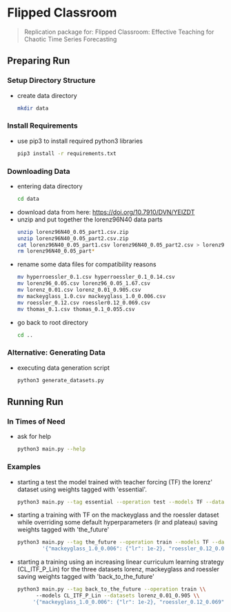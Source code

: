 # Flipped Classroom
> Replication package for: Flipped Classroom: Effective Teaching for Chaotic Time Series Forecasting

## Preparing Run
### Setup Directory Structure
  - create data directory
    ```bash
    mkdir data
    ```
### Install Requirements
  - use pip3 to install required python3 libraries
    ```bash
    pip3 install -r requirements.txt
    ```
### Downloading Data
  - entering data directory
    ```bash
    cd data
    ```
  - download data from here: https://doi.org/10.7910/DVN/YEIZDT
  - unzip and put together the lorenz96N40 data parts
    ```bash
    unzip lorenz96N40_0.05_part1.csv.zip
    unzip lorenz96N40_0.05_part2.csv.zip
    cat lorenz96N40_0.05_part1.csv lorenz96N40_0.05_part2.csv > lorenz96_0.05.csv
    rm lorenz96N40_0.05_part*
    ```
  - rename some data files for compatibility reasons
    ```bash
    mv hyperroessler_0.1.csv hyperroessler_0.1_0.14.csv
    mv lorenz96_0.05.csv lorenz96_0.05_1.67.csv
    mv lorenz_0.01.csv lorenz_0.01_0.905.csv
    mv mackeyglass_1.0.csv mackeyglass_1.0_0.006.csv
    mv roessler_0.12.csv roessler0.12_0.069.csv
    mv thomas_0.1.csv thomas_0.1_0.055.csv
    ```
  - go back to root directory
    ```bash
    cd ..
    ```
### Alternative: Generating Data
  - executing data generation script
    ```bash
    python3 generate_datasets.py
    ```
## Running Run
### In Times of Need
  - ask for help
    ```bash
    python3 main.py --help
    ```
### Examples
  - starting a test the model trained with teacher forcing (TF) the lorenz' dataset using weights tagged with 'essential'.
    ```bash
    python3 main.py --tag essential --operation test --models TF --datasets lorenz_0.01_0.905 --quiet
    ```
  - starting a training with TF on the mackeyglass and the roessler dataset while overriding some default hyperparameters (lr and plateau) saving weights tagged with 'the_future'
    ```bash
    python3 main.py --tag the_future --operation train --models TF --datasets \\
            '{"mackeyglass_1.0_0.006": {"lr": 1e-2}, "roessler_0.12_0.069": {"plateau": 30}}'
    ```  
  - starting a training using an increasing linear curriculum learning strategy (CL_ITF_P_Lin) for the three datasets lorenz, mackeyglass and roessler saving weights tagged with 'back_to_the_future'
    ```bash
    python3 main.py --tag back_to_the_future --operation train \\
          --models CL_ITF_P_Lin --datasets lorenz_0.01_0.905 \\
         '{"mackeyglass_1.0_0.006": {"lr": 1e-2}, "roessler_0.12_0.069": {"plateau": 30}}'
    ```